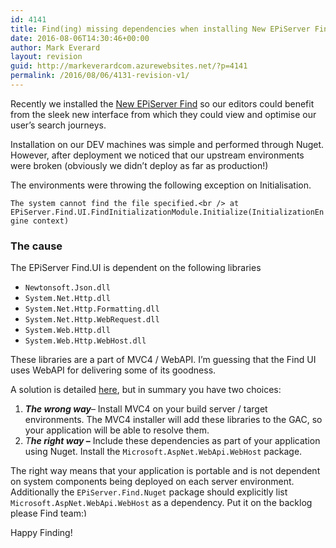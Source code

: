 ```yaml
---
id: 4141
title: Find(ing) missing dependencies when installing New EPiServer Find
date: 2016-08-06T14:30:46+00:00
author: Mark Everard
layout: revision
guid: http://markeverardcom.azurewebsites.net/?p=4141
permalink: /2016/08/06/4131-revision-v1/
---
```

Recently we installed the <a title="New EPiServer Find" href="http://world.episerver.com/Articles/Items/New-EPiServer-Find/" target="_blank">New EPiServer Find</a> so our editors could benefit from the sleek new interface from which they could view and optimise our user’s search journeys.

Installation on our DEV machines was simple and performed through Nuget. However, after deployment we noticed that our upstream environments were broken (obviously we didn’t deploy as far as production!)

The environments were throwing the following exception on Initialisation.

`The system cannot find the file specified.<br />
at EPiServer.Find.UI.FindInitializationModule.Initialize(InitializationEngine context)`

### The cause

The EPiServer Find.UI is dependent on the following libraries

  * `Newtonsoft.Json.dll`
  * `System.Net.Http.dll`
  * `System.Net.Http.Formatting.dll`
  * `System.Net.Http.WebRequest.dll`
  * `System.Web.Http.dll`
  * `System.Web.Http.WebHost.dll`

These libraries are a part of MVC4 / WebAPI. I’m guessing that the Find UI uses WebAPI for delivering some of its goodness.

A solution is detailed <a title="Manually Installing References Required by the Web API Service" href="http://www.telerik.com/support/kb/data-access/details/manually-installing-references-required-by-the-web-api-service" target="_blank">here</a>, but in summary you have two choices:

  1. _**The wrong way**_– Install MVC4 on your build server / target environments. The MVC4 installer will add these libraries to the GAC, so your application will be able to resolve them.
  2. _T_**_he right way_ –** Include these dependencies as part of your application using Nuget. Install the `Microsoft.AspNet.WebApi.WebHost` package.

The right way means that your application is portable and is not dependent on system components being deployed on each server environment. Additionally the `EPiServer.Find.Nuget` package should explicitly list `Microsoft.AspNet.WebApi.WebHost` as a dependency. Put it on the backlog please Find team<img class="wp-smiley" style="height: 1em; max-height: 1em;" src="http://www.markeverard.com/wp-includes/images/smilies/simple-smile.png" alt=":)" /> 

Happy Finding!